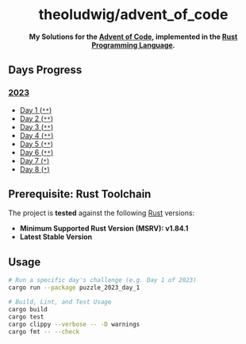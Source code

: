 <h1 align="center">theoludwig/advent_of_code</h1>

<p align="center">
  <strong>My Solutions for the <a href="https://adventofcode.com/">Advent of Code</a>, implemented in the <a href="https://www.rust-lang.org/">Rust Programming Language</a>.</strong>
</p>

## Days Progress

### [2023](./advent_2023)

- [Day 1 (`**`)](./advent_2023/puzzle_2023_day_1)
- [Day 2 (`**`)](./advent_2023/puzzle_2023_day_2)
- [Day 3 (`**`)](./advent_2023/puzzle_2023_day_3)
- [Day 4 (`**`)](./advent_2023/puzzle_2023_day_4)
- [Day 5 (`**`)](./advent_2023/puzzle_2023_day_5)
- [Day 6 (`**`)](./advent_2023/puzzle_2023_day_6)
- [Day 7 (`*`)](./advent_2023/puzzle_2023_day_7)
- [Day 8 (`*`)](./advent_2023/puzzle_2023_day_8)

## Prerequisite: Rust Toolchain

The project is **tested** against the following [Rust](https://www.rust-lang.org/) versions:

- **Minimum Supported Rust Version (MSRV): v1.84.1**
- **Latest Stable Version**

## Usage

```sh
# Run a specific day's challenge (e.g. Day 1 of 2023)
cargo run --package puzzle_2023_day_1

# Build, Lint, and Test Usage
cargo build
cargo test
cargo clippy --verbose -- -D warnings
cargo fmt -- --check
```
